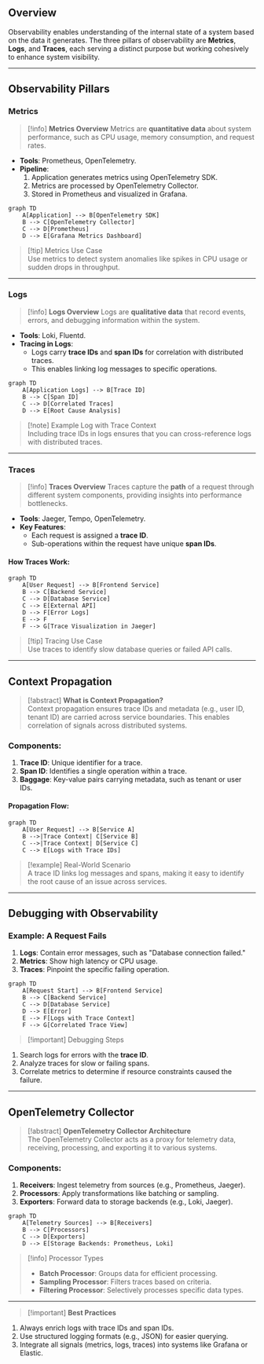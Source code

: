 ## Overview

Observability enables understanding of the internal state of a system based on the data it generates. The three pillars of observability are **Metrics**, **Logs**, and **Traces**, each serving a distinct purpose but working cohesively to enhance system visibility.

---

## Observability Pillars

### Metrics

> [!info] **Metrics Overview** Metrics are **quantitative data** about system performance, such as CPU usage, memory consumption, and request rates.

- **Tools**: Prometheus, OpenTelemetry.
- **Pipeline**:
    1. Application generates metrics using OpenTelemetry SDK.
    2. Metrics are processed by OpenTelemetry Collector.
    3. Stored in Prometheus and visualized in Grafana.

```mermaid
graph TD
    A[Application] --> B[OpenTelemetry SDK]
    B --> C[OpenTelemetry Collector]
    C --> D[Prometheus]
    D --> E[Grafana Metrics Dashboard]
```

> [!tip] Metrics Use Case  
> Use metrics to detect system anomalies like spikes in CPU usage or sudden drops in throughput.

---

### Logs

> [!info] **Logs Overview** Logs are **qualitative data** that record events, errors, and debugging information within the system.

- **Tools**: Loki, Fluentd.
- **Tracing in Logs**:
    - Logs carry **trace IDs** and **span IDs** for correlation with distributed traces.
    - This enables linking log messages to specific operations.

```mermaid
graph TD
    A[Application Logs] --> B[Trace ID]
    B --> C[Span ID]
    C --> D[Correlated Traces]
    D --> E[Root Cause Analysis]
```

> [!note] Example Log with Trace Context  
> Including trace IDs in logs ensures that you can cross-reference logs with distributed traces.

---

### Traces

> [!info] **Traces Overview** Traces capture the **path** of a request through different system components, providing insights into performance bottlenecks.

- **Tools**: Jaeger, Tempo, OpenTelemetry.
- **Key Features**:
    - Each request is assigned a **trace ID**.
    - Sub-operations within the request have unique **span IDs**.

#### How Traces Work:

```mermaid
graph TD
    A[User Request] --> B[Frontend Service]
    B --> C[Backend Service]
    C --> D[Database Service]
    C --> E[External API]
    D --> F[Error Logs]
    E --> F
    F --> G[Trace Visualization in Jaeger]
```

> [!tip] Tracing Use Case  
> Use traces to identify slow database queries or failed API calls.

---

## Context Propagation

> [!abstract] **What is Context Propagation?**  
> Context propagation ensures trace IDs and metadata (e.g., user ID, tenant ID) are carried across service boundaries. This enables correlation of signals across distributed systems.

### Components:

1. **Trace ID**: Unique identifier for a trace.
2. **Span ID**: Identifies a single operation within a trace.
3. **Baggage**: Key-value pairs carrying metadata, such as tenant or user IDs.

#### Propagation Flow:

```mermaid
graph TD
    A[User Request] --> B[Service A]
    B -->|Trace Context| C[Service B]
    C -->|Trace Context| D[Service C]
    C --> E[Logs with Trace IDs]
```

> [!example] Real-World Scenario  
> A trace ID links log messages and spans, making it easy to identify the root cause of an issue across services.

---

## Debugging with Observability

### Example: A Request Fails

1. **Logs**: Contain error messages, such as "Database connection failed."
2. **Metrics**: Show high latency or CPU usage.
3. **Traces**: Pinpoint the specific failing operation.

```mermaid
graph TD
    A[Request Start] --> B[Frontend Service]
    B --> C[Backend Service]
    C --> D[Database Service]
    D --> E[Error]
    E --> F[Logs with Trace Context]
    F --> G[Correlated Trace View]
```

> [!important] Debugging Steps

1. Search logs for errors with the **trace ID**.
2. Analyze traces for slow or failing spans.
3. Correlate metrics to determine if resource constraints caused the failure.

---

## OpenTelemetry Collector

> [!abstract] **OpenTelemetry Collector Architecture**  
> The OpenTelemetry Collector acts as a proxy for telemetry data, receiving, processing, and exporting it to various systems.

### Components:

1. **Receivers**: Ingest telemetry from sources (e.g., Prometheus, Jaeger).
2. **Processors**: Apply transformations like batching or sampling.
3. **Exporters**: Forward data to storage backends (e.g., Loki, Jaeger).

```mermaid
graph TD
    A[Telemetry Sources] --> B[Receivers]
    B --> C[Processors]
    C --> D[Exporters]
    D --> E[Storage Backends: Prometheus, Loki]
```

> [!info] Processor Types
> 
> - **Batch Processor**: Groups data for efficient processing.
> - **Sampling Processor**: Filters traces based on criteria.
> - **Filtering Processor**: Selectively processes specific data types.

---

> [!important] **Best Practices**

1. Always enrich logs with trace IDs and span IDs.
2. Use structured logging formats (e.g., JSON) for easier querying.
3. Integrate all signals (metrics, logs, traces) into systems like Grafana or Elastic.